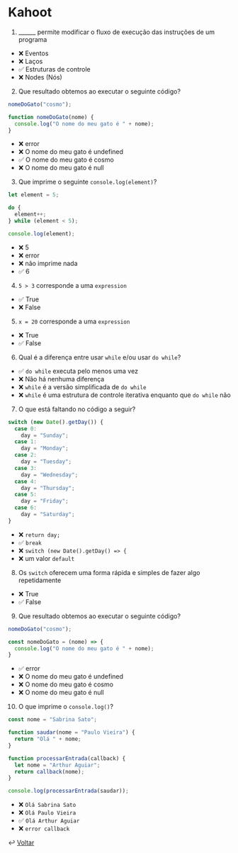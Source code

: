 # Kahoot

1. ______ permite modificar o fluxo de execução das instruções de um programa

- ❌ Eventos
- ❌ Laços
- ✅ Estruturas de controle
- ❌ Nodes (Nós)

2. Que resultado obtemos ao executar o seguinte código?

```js
nomeDoGato("cosmo");

function nomeDoGato(nome) {
  console.log("O nome do meu gato é " + nome);
}
```

- ❌ error
- ❌ O nome do meu gato é undefined
- ✅ O nome do meu gato é cosmo
- ❌ O nome do meu gato é null

3. Que imprime o seguinte `console.log(element)`?

```js
let element = 5;

do {
  element++;
} while (element < 5);

console.log(element);
```

- ❌ 5
- ❌ error
- ❌ não imprime nada
- ✅ 6

4. `5 > 3` corresponde a uma `expression`

- ✅ True
- ❌ False

5. `x = 20` corresponde a uma `expression`

- ❌ True
- ✅ False

6. Qual é a diferença entre usar `while` e/ou usar `do while`?

- ✅ `do while` executa pelo menos uma vez
- ❌ Não há nenhuma diferença
- ❌ `while` é a versão simplificada de `do while`
- ❌ `while` é uma estrutura de controle iterativa enquanto que `do while` não

7. O que está faltando no código a seguir?

```js
switch (new Date().getDay()) {
  case 0:
    day = "Sunday";
  case 1:
    day = "Monday";
  case 2:
    day = "Tuesday";
  case 3:
    day = "Wednesday";
  case 4:
    day = "Thursday";
  case 5:
    day = "Friday";
  case 6:
    day = "Saturday";
}
```

- ❌ `return day;`
- ✅ `break`
- ❌ `switch (new Date().getDay() => {`
- ❌ um valor `default`

8. Os `switch` oferecem uma forma rápida e simples de fazer algo repetidamente

- ❌ True
- ✅ False

9. Que resultado obtemos ao executar o seguinte código?

```js
nomeDoGato("cosmo");

const nomeDoGato = (nome) => {
  console.log("O nome do meu gato é " + nome);
}
```

- ✅ error
- ❌ O nome do meu gato é undefined
- ❌ O nome do meu gato é cosmo
- ❌ O nome do meu gato é null

10. O que imprime o `console.log()`?

```js
const nome = "Sabrina Sato";

function saudar(nome = "Paulo Vieira") {
  return "Olá " + nome;
}

function processarEntrada(callback) {
  let nome = "Arthur Aguiar";
  return callback(nome);
}

console.log(processarEntrada(saudar));
```

- ❌ `Olá Sabrina Sato`
- ❌ `Olá Paulo Vieira`
- ✅ `Olá Arthur Aguiar`
- ❌ `error callback`

↩️ [Voltar](../README.md)
